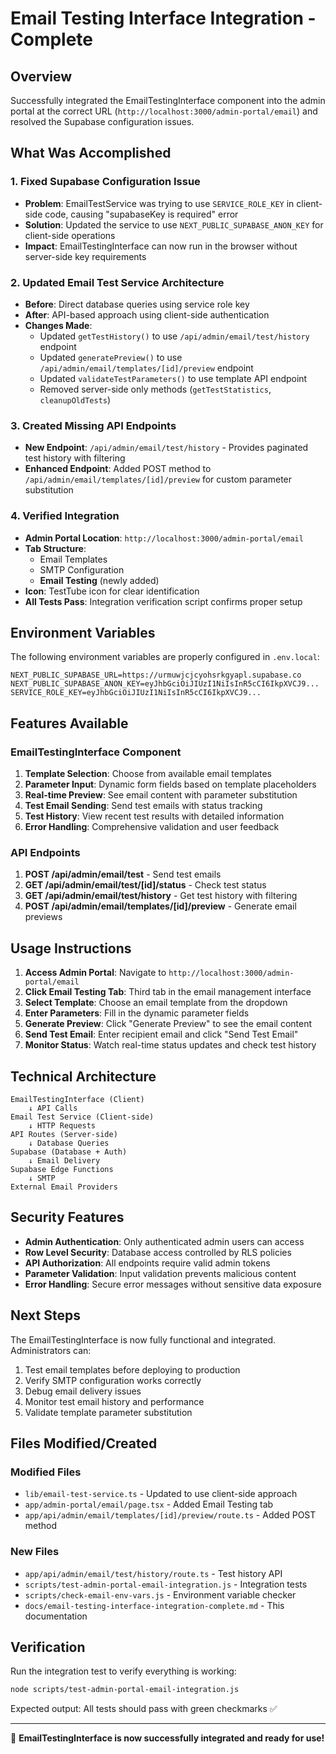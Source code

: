 # Email Testing Interface Integration - Complete

## Overview

Successfully integrated the EmailTestingInterface component into the admin portal at the correct URL (`http://localhost:3000/admin-portal/email`) and resolved the Supabase configuration issues.

## What Was Accomplished

### 1. Fixed Supabase Configuration Issue
- **Problem**: EmailTestService was trying to use `SERVICE_ROLE_KEY` in client-side code, causing "supabaseKey is required" error
- **Solution**: Updated the service to use `NEXT_PUBLIC_SUPABASE_ANON_KEY` for client-side operations
- **Impact**: EmailTestingInterface can now run in the browser without server-side key requirements

### 2. Updated Email Test Service Architecture
- **Before**: Direct database queries using service role key
- **After**: API-based approach using client-side authentication
- **Changes Made**:
  - Updated `getTestHistory()` to use `/api/admin/email/test/history` endpoint
  - Updated `generatePreview()` to use `/api/admin/email/templates/[id]/preview` endpoint
  - Updated `validateTestParameters()` to use template API endpoint
  - Removed server-side only methods (`getTestStatistics`, `cleanupOldTests`)

### 3. Created Missing API Endpoints
- **New Endpoint**: `/api/admin/email/test/history` - Provides paginated test history with filtering
- **Enhanced Endpoint**: Added POST method to `/api/admin/email/templates/[id]/preview` for custom parameter substitution

### 4. Verified Integration
- **Admin Portal Location**: `http://localhost:3000/admin-portal/email`
- **Tab Structure**: 
  - Email Templates
  - SMTP Configuration  
  - **Email Testing** (newly added)
- **Icon**: TestTube icon for clear identification
- **All Tests Pass**: Integration verification script confirms proper setup

## Environment Variables

The following environment variables are properly configured in `.env.local`:

```env
NEXT_PUBLIC_SUPABASE_URL=https://urmuwjcjcyohsrkgyapl.supabase.co
NEXT_PUBLIC_SUPABASE_ANON_KEY=eyJhbGciOiJIUzI1NiIsInR5cCI6IkpXVCJ9...
SERVICE_ROLE_KEY=eyJhbGciOiJIUzI1NiIsInR5cCI6IkpXVCJ9...
```

## Features Available

### EmailTestingInterface Component
1. **Template Selection**: Choose from available email templates
2. **Parameter Input**: Dynamic form fields based on template placeholders
3. **Real-time Preview**: See email content with parameter substitution
4. **Test Email Sending**: Send test emails with status tracking
5. **Test History**: View recent test results with detailed information
6. **Error Handling**: Comprehensive validation and user feedback

### API Endpoints
1. **POST /api/admin/email/test** - Send test emails
2. **GET /api/admin/email/test/[id]/status** - Check test status
3. **GET /api/admin/email/test/history** - Get test history with filtering
4. **POST /api/admin/email/templates/[id]/preview** - Generate email previews

## Usage Instructions

1. **Access Admin Portal**: Navigate to `http://localhost:3000/admin-portal/email`
2. **Click Email Testing Tab**: Third tab in the email management interface
3. **Select Template**: Choose an email template from the dropdown
4. **Enter Parameters**: Fill in the dynamic parameter fields
5. **Generate Preview**: Click "Generate Preview" to see the email content
6. **Send Test Email**: Enter recipient email and click "Send Test Email"
7. **Monitor Status**: Watch real-time status updates and check test history

## Technical Architecture

```
EmailTestingInterface (Client)
    ↓ API Calls
Email Test Service (Client-side)
    ↓ HTTP Requests
API Routes (Server-side)
    ↓ Database Queries
Supabase (Database + Auth)
    ↓ Email Delivery
Supabase Edge Functions
    ↓ SMTP
External Email Providers
```

## Security Features

- **Admin Authentication**: Only authenticated admin users can access
- **Row Level Security**: Database access controlled by RLS policies
- **API Authorization**: All endpoints require valid admin tokens
- **Parameter Validation**: Input validation prevents malicious content
- **Error Handling**: Secure error messages without sensitive data exposure

## Next Steps

The EmailTestingInterface is now fully functional and integrated. Administrators can:

1. Test email templates before deploying to production
2. Verify SMTP configuration works correctly
3. Debug email delivery issues
4. Monitor test email history and performance
5. Validate template parameter substitution

## Files Modified/Created

### Modified Files
- `lib/email-test-service.ts` - Updated to use client-side approach
- `app/admin-portal/email/page.tsx` - Added Email Testing tab
- `app/api/admin/email/templates/[id]/preview/route.ts` - Added POST method

### New Files
- `app/api/admin/email/test/history/route.ts` - Test history API
- `scripts/test-admin-portal-email-integration.js` - Integration tests
- `scripts/check-email-env-vars.js` - Environment variable checker
- `docs/email-testing-interface-integration-complete.md` - This documentation

## Verification

Run the integration test to verify everything is working:

```bash
node scripts/test-admin-portal-email-integration.js
```

Expected output: All tests should pass with green checkmarks ✅

---

🎉 **EmailTestingInterface is now successfully integrated and ready for use!**